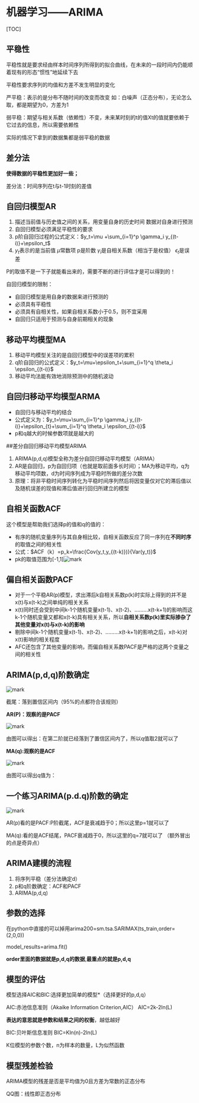 # 机器学习——ARIMA

[TOC]

## 平稳性

平稳性就是要求经由样本时间序列所得到的拟合曲线，在未来的一段时间内仍能顺着现有的形态“惯性”地延续下去

平稳性要求序列的均值和方差不发生明显的变化

严平稳：表示的是分布不随时间的改变而改变   如：白噪声（正态分布），无论怎么取，都是期望为0，方差为1

弱平稳：期望与相关系数（依赖性）不变，未来某时刻的t的值Xt的值就要依赖于它过去的信息，所以需要依赖性

实际的情况下拿到的数据集都是弱平稳的数据



## 差分法

**使得数据的平稳性更加好一些；**

差分法：时间序列在t与t-1时刻的差值



## 自回归模型AR

1. 描述当前值与历史值之间的关系，用变量自身的历史时间 数据对自身进行预测
2. 自回归模型必须满足平稳性的要求
3. p阶自回归过程的公式定义：$y_t=\mu +\sum_{i=1}^p \gamma_i y_{(t-i)}+\epsilon_t$
4. $y_t$表示的是当前值   $\mu$常数项   p是阶数  $\gamma_i$是自相关系数（相当于是权值）  $\epsilon_t$是误差



P的取值不是一下子就能看出来的，需要不断的进行评估才是可以得到的！



自回归模型的限制：

- 自回归模型是用自身的数据来进行预测的
- 必须具有平稳性
- 必须具有自相关性，如果自相关系数小于0.5，则不宜采用
- 自回归只适用于预测与自身前期相关的现象



 ## 移动平均模型MA

1. 移动平均模型关注的是自回归模型中的误差项的累积
2. q阶自回归的公式定义：$y_t=\mu+\epsilon_t+\sum_{i=1}^q \theta_i \epsilon_{(t-i)}$
3. 移动平均法能有效地消除预测中的随机波动



## 自回归移动平均模型ARMA

- 自回归与移动平均的结合
- 公式定义为：$y_t=\mu+\sum_{i=1}^p \gamma_i y_{(t-i)}+\epsilon_{t}+\sum_{i=1}^q \theta_i \epsilon_{(t-i)}$
- p和q越大的时候参数项就是越大的



##差分自回归移动平均模型ARIMA

1. ARIMA(p,d,q)模型全称为差分自回归移动平均模型（ARIMA）
2. AR是自回归，p为自回归项（也就是取前面多长时间）；MA为移动平均，q为移动平均项数，d为时间序列成为平稳时所做的差分次数
3. 原理：将非平稳时间序列转化为平稳时间序列然后将因变量仅对它的滞后值以及随机误差的现值和滞后值进行回归所建立的模型

## 自相关函数ACF

这个模型是帮助我们选择p的值和q的值的：

- 有序的随机变量序列与其自身相比较，自相关函数反应了同一序列在**不同时序**的取值之间的相关性
- 公式：$ACF（k）=p_k=\frac{Cov(y_t,y_{(t-k)})}{Var(y_t)}$
- pk的取值范围为[-1,1]![mark](http://ozxf77u6w.bkt.clouddn.com/blog/180315/CGJklK68bj.png?imageslim)

## 偏自相关函数PACF

- 对于一个平稳AR(p)模型，求出滞后k自相关系数p(k)时实际上得到的并不是x(t)与x(t-k)之间单纯的相关关系
- x(t)同时还会受到中间k-1个随机变量x(t-1)、x(t-2)、.........x(t-k+1)的影响而这k-1个随机变量又都和x(t-k)具有相关关系，所以**自相关系数p(k)里实际掺杂了其他变量对x(t)与x(t-k)的影响**
- 剔除中间k-1个随机变量x(t-1)、x(t-2)、.........x(t-k+1)的影响之后，x(t-k)对x(t)影响的相关程度
- AFC还包含了其他变量的影响，而偏自相关系数PACF是严格的这两个变量之间的相关性





## ARIMA(p,d,q)阶数确定

![mark](http://ozxf77u6w.bkt.clouddn.com/blog/180315/gBfm3Ljd39.png?imageslim)

截尾：落到置信区间内（95%的点都符合该规则）

**AR(P)：观察的是PACF**

![mark](http://ozxf77u6w.bkt.clouddn.com/blog/180315/bE4hF2b01k.png?imageslim)

由图可以得出：在第二阶就已经落到了置信区间内了，所以q值取2就可以了



**MA(q):观察的是ACF**

![mark](http://ozxf77u6w.bkt.clouddn.com/blog/180315/3LI6i38IEf.png?imageslim)

由图可以得出q值为：



## 一个练习ARIMA(p.d.q)阶数的确定

![mark](http://ozxf77u6w.bkt.clouddn.com/blog/180315/D2iHFdjhK1.png?imageslim)

AR(p)看的是PACF:P阶截尾，ACF是衰减趋于0；所以这里p=1就可以了

MA(q):看的是ACF结尾，PACF衰减趋于0，所以这里的q=7就可以了   （额外冒出的点是奇异点）



## ARIMA建模的流程

1. 将序列平稳（差分法确定d）
2. p和q阶数确定：ACF和PACF
3. ARIMA(p,d,q)



## 参数的选择

在python中直接的可以掉用arima200=sm.tsa.SARIMAX(ts_train,order=(2,0,0))

model_results=arima.fit()

**order里面的数据就是p,d,q的数据**,**最重点的就是p,d,q**



## 模型的评估

模型选择AIC和BIC:选择更加简单的模型*（选择更好的p,d,q）

AIC:赤池信息准则（Akaike Information Criterion,AIC） AIC=2k-2ln(L)

**表达的意思就是参数和结果之间的权衡**，越低越好



BIC:贝叶斯信息准则  BIC=Kln(n)-2ln(L)



K位模型的参数个数，n为样本的数量，L为似然函数





## 模型残差检验

ARIMA模型的残差是否是平均值为0且方差为常数的正态分布

QQ图：线性即正态分布

​        






